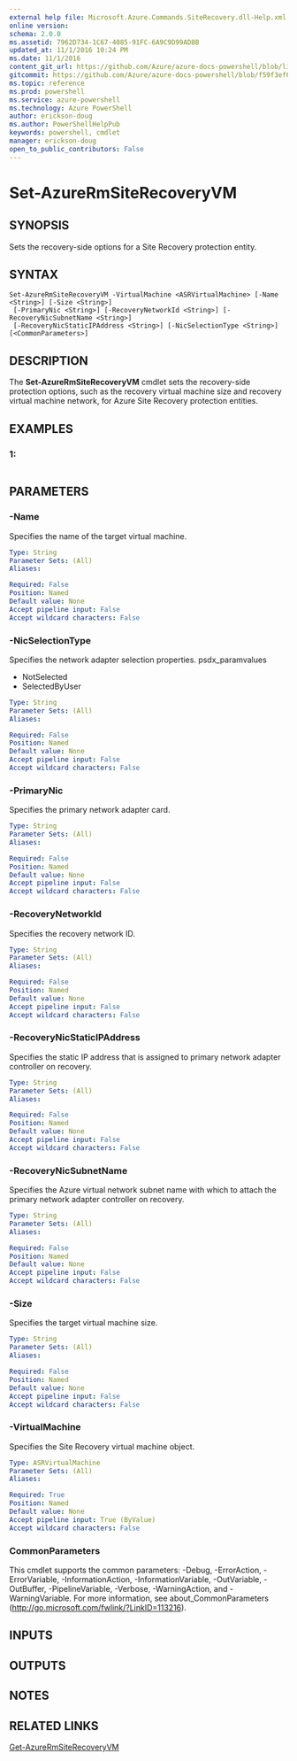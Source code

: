 ```yaml
---
external help file: Microsoft.Azure.Commands.SiteRecovery.dll-Help.xml
online version: 
schema: 2.0.0
ms.assetid: 7962D734-1C67-4085-91FC-6A9C9D99AD8B
updated_at: 11/1/2016 10:24 PM
ms.date: 11/1/2016
content_git_url: https://github.com/Azure/azure-docs-powershell/blob/live/azureps-cmdlets-docs/ResourceManager/AzureRM.SiteRecovery/v1.1.11/Set-AzureRmSiteRecoveryVM.md
gitcommit: https://github.com/Azure/azure-docs-powershell/blob/f59f3ef60bc592383812213e69fd77ba950759ed/azureps-cmdlets-docs/ResourceManager/AzureRM.SiteRecovery/v1.1.11/Set-AzureRmSiteRecoveryVM.md
ms.topic: reference
ms.prod: powershell
ms.service: azure-powershell
ms.technology: Azure PowerShell
author: erickson-doug
ms.author: PowerShellHelpPub
keywords: powershell, cmdlet
manager: erickson-doug
open_to_public_contributors: False
---
```


# Set-AzureRmSiteRecoveryVM

## SYNOPSIS
Sets the recovery-side options for a Site Recovery protection entity.

## SYNTAX

```
Set-AzureRmSiteRecoveryVM -VirtualMachine <ASRVirtualMachine> [-Name <String>] [-Size <String>]
 [-PrimaryNic <String>] [-RecoveryNetworkId <String>] [-RecoveryNicSubnetName <String>]
 [-RecoveryNicStaticIPAddress <String>] [-NicSelectionType <String>] [<CommonParameters>]
```

## DESCRIPTION
The **Set-AzureRmSiteRecoveryVM** cmdlet sets the recovery-side protection options, such as the recovery virtual machine size and recovery virtual machine network, for Azure Site Recovery protection entities.

## EXAMPLES

### 1:
```

```

## PARAMETERS

### -Name
Specifies the name of the target virtual machine.

```yaml
Type: String
Parameter Sets: (All)
Aliases: 

Required: False
Position: Named
Default value: None
Accept pipeline input: False
Accept wildcard characters: False
```

### -NicSelectionType
Specifies the network adapter selection properties.
psdx_paramvalues

- NotSelected
- SelectedByUser

```yaml
Type: String
Parameter Sets: (All)
Aliases: 

Required: False
Position: Named
Default value: None
Accept pipeline input: False
Accept wildcard characters: False
```

### -PrimaryNic
Specifies the primary network adapter card.

```yaml
Type: String
Parameter Sets: (All)
Aliases: 

Required: False
Position: Named
Default value: None
Accept pipeline input: False
Accept wildcard characters: False
```

### -RecoveryNetworkId
Specifies the recovery network ID.

```yaml
Type: String
Parameter Sets: (All)
Aliases: 

Required: False
Position: Named
Default value: None
Accept pipeline input: False
Accept wildcard characters: False
```

### -RecoveryNicStaticIPAddress
Specifies the static IP address that is assigned to primary network adapter controller on recovery.

```yaml
Type: String
Parameter Sets: (All)
Aliases: 

Required: False
Position: Named
Default value: None
Accept pipeline input: False
Accept wildcard characters: False
```

### -RecoveryNicSubnetName
Specifies the Azure virtual network subnet name with which to attach the primary network adapter controller on recovery.

```yaml
Type: String
Parameter Sets: (All)
Aliases: 

Required: False
Position: Named
Default value: None
Accept pipeline input: False
Accept wildcard characters: False
```

### -Size
Specifies the target virtual machine size.

```yaml
Type: String
Parameter Sets: (All)
Aliases: 

Required: False
Position: Named
Default value: None
Accept pipeline input: False
Accept wildcard characters: False
```

### -VirtualMachine
Specifies the Site Recovery virtual machine object.

```yaml
Type: ASRVirtualMachine
Parameter Sets: (All)
Aliases: 

Required: True
Position: Named
Default value: None
Accept pipeline input: True (ByValue)
Accept wildcard characters: False
```

### CommonParameters
This cmdlet supports the common parameters: -Debug, -ErrorAction, -ErrorVariable, -InformationAction, -InformationVariable, -OutVariable, -OutBuffer, -PipelineVariable, -Verbose, -WarningAction, and -WarningVariable. For more information, see about_CommonParameters (http://go.microsoft.com/fwlink/?LinkID=113216).

## INPUTS

## OUTPUTS

## NOTES

## RELATED LINKS

[Get-AzureRmSiteRecoveryVM](xref:ResourceManager/AzureRM.SiteRecovery/v1.1.11/Get-AzureRmSiteRecoveryVM.md)


